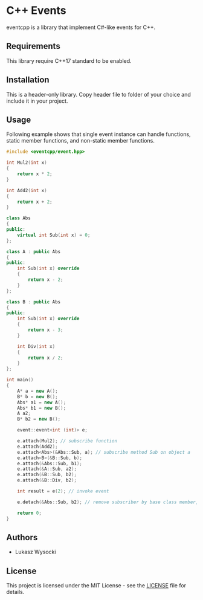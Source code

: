 # C++ Events

eventcpp is a library that implement C#-like events for C++.

## Requirements

This library require C++17 standard to be enabled.

## Installation

This is a header-only library. Copy header file to folder of your choice and
include it in your project.

## Usage

Following example shows that single event instance can handle functions, static
member functions, and non-static member functions.

```C++
#include <eventcpp/event.hpp>

int Mul2(int x)
{
    return x * 2;
}

int Add2(int x)
{
    return x + 2;
}

class Abs
{
public:
    virtual int Sub(int x) = 0;
};

class A : public Abs
{
public:
    int Sub(int x) override
    {
        return x - 2;
    }
};

class B : public Abs
{
public:
    int Sub(int x) override
    {
        return x - 3;
    }

    int Div(int x)
    {
        return x / 2;
    }
};

int main()
{
    A* a = new A();
    B* b = new B();
    Abs* a1 = new A();
    Abs* b1 = new B();
    A a2;
    B* b2 = new B();

    event::event<int (int)> e;

    e.attach(Mul2); // subscribe function
    e.attach(Add2);
    e.attach<Abs>(&Abs::Sub, a); // subscribe method Sub on object a
    e.attach<B>(&B::Sub, b);
    e.attach(&Abs::Sub, b1);
    e.attach(&A::Sub, a2);
    e.attach(&B::Sub, b2);
    e.attach(&B::Div, b2);

    int result = e(2); // invoke event

    e.detach(&Abs::Sub, b2); // remove subscriber by base class member, b2.Div still receive message

    return 0;
}
```

## Authors

- Lukasz Wysocki

## License

This project is licensed under the MIT License - see the [LICENSE](LICENSE) file for details.

